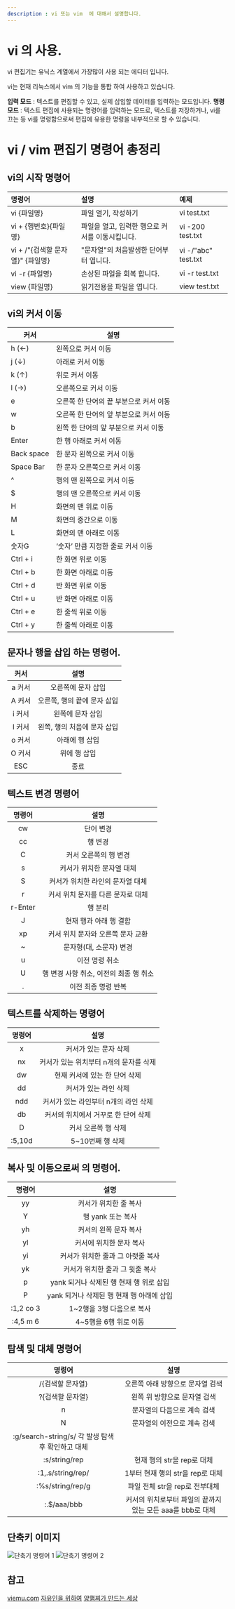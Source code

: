 ```yaml
---
description : vi 또는 vim  에 대해서 설명합니다.
---
```


# vi 의 사용.
vi 편집기는 유닉스 계열에서 가장많이 사용 되는 에디터 입니다.

vi는 현재 리눅스에서 vim 의 기능을 통합 하여 사용하고 있습니다.

**입력 모드** : 텍스트를 편집할 수 있고, 실제 삽입할 데이터를 입력하는 모드입니다.
**명령 모드** : 텍스트 편집에 사용되는 명령어를 입력하는 모드로, 텍스트를 저장하거나, vi를 끄는 등 vi를 명령함으로써 편집에 유용한 명령을 내부적으로 할 수 있습니다.

# vi / vim 편집기 명령어 총정리

## vi의 시작 명령어
| 명령어                     | 설명                          | 예제                  |
|:------------------------|:----------------------------|:--------------------|
| vi {파일명}                | 파일 열기, 작성하기                 | vi test.txt         |
| vi + {행번호}{파일명}         | 파일을 열고, 입력한 행으로 커서를 이동시킵니다. | vi -200 test.txt    |
| vi + /"{검색할 문자열}" {파일명} | "문자열"의 처음발생한 단어부터 엽니다.      | vi -/"abc" test.txt |
| vi -r {파일명}             | 손상된 파일을 회복 합니다.             | vi -r test.txt      |
| view {파일명}              | 읽기전용을 파일을 엽니다.              | view test.txt       |

## vi의 커서 이동                               

| 커서          | 설명                     |
|-------------|------------------------|
| h (←)       | 왼쪽으로 커서 이동             |
| j (↓)	      | 아래로 커서 이동              |
| k (↑)	      | 위로 커서 이동               |
| l (→)	      | 오른쪽으로 커서 이동            |
| e	          | 오른쪽 한 단어의 끝 부분으로 커서 이동 |
| w	          | 오른쪽 한 단어의 앞 부분으로 커서 이동 |
| b	          | 왼쪽 한 단어의 앞 부분으로 커서 이동  |
| Enter	      | 한 행 아래로 커서 이동          |
| Back space	 | 한 문자 왼쪽으로 커서 이동        |
| Space Bar	  | 한 문자 오른쪽으로 커서 이동       |
| ^	          | 행의 맨 왼쪽으로 커서 이동        |
| $	          | 행의 맨 오른쪽으로 커서 이동       |
| H	          | 화면의 맨 위로 이동            |
| M	          | 화면의 중간으로 이동            |
| L	          | 화면의 맨 아래로 이동           |
| 숫자G	        | ‘숫자’ 만큼 지정한 줄로 커서 이동   |
| Ctrl + i	   | 한 화면 위로 이동             |
| Ctrl + b	   | 한 화면 아래로 이동            |
| Ctrl + d	   | 반 화면 위로 이동             |
| Ctrl + u	   | 반 화면 아래로 이동            |
| Ctrl + e	   | 한 줄씩 위로 이동             |
| Ctrl + y	   | 한 줄씩 아래로 이동            |

	        
## 문자나 행을 삽입 하는 명령어.

|  커서  |        설명        |
|:----:|:----------------:|
| a	커서 |    오른쪽에 문자 삽입    |
| A	커서 | 오른쪽, 행의 끝에 문자 삽입 |
| i	커서 |    왼쪽에 문자 삽입     |
| I	커서 | 왼쪽, 행의 처음에 문자 삽입 |
| o	커서 |     아래에 행 삽입     |
| O	커서 |     위에 행 삽입      |
| ESC  |       	종료        |


## 텍스트 변경 명령어
|   명령어    |           설명            |
|:--------:|:-----------------------:|
|   cw	    |          단어 변경          |
|   cc	    |          행 변경           |
|    C	    |      커서 오른쪽의 행 변경       |
|    s	    |     커서가 위치한 문자열 대체      |
|    S	    |   커서가 위치한 라인의 문자열 대체    |
|    r	    |   커서 위치 문자를 다른 문자로 대체   |
| r-Enter	 |          행 분리           |
|    J	    |      현재 행과 아래 행 결합      |
|   xp	    |   커서 위치 문자와 오른쪽 문자 교환   |
|    ~	    |     문자형(대, 소문자) 변경      |
|    u	    |        이전 명령 취소         |
|    U	    | 행 변경 사항 취소, 이전의 최종 행 취소 |
|    .	    |       이전 최종 명령 반복       |

## 텍스트를 삭제하는 명령어
|   명령어   |          	설명           |
|:-------:|:----------------------:|
|   x	    |      커서가 있는 문자 삭제      |
|   nx	   | 커서가 있는 위치부터 n개의 문자를 삭제 |
|   dw	   |   현재 커서에 있는 한 단어 삭제    |
|   dd	   |      커서가 있는 라인 삭제      |
|  ndd	   | 커서가 있는 라인부터 n개의 라인 삭제  |
|   db	   |  커서의 위치에서 거꾸로 한 단어 삭제  |
|   D	    |      커서 오른쪽 행 삭제       |
| :5,10d	 |      5~10번째 행 삭제       |

## 복사 및 이동으로써 의 명령어.
|    명령어     |            	설명             |             
|:----------:|:--------------------------:|
|    yy	     |        커서가 위치한 줄 복사        |
|     Y	     |        행 yank 또는 복사        |
|    yh	     |        커서의 왼쪽 문자 복사        |
|    yl	     |       커서에 위치한 문자 복사        |
|    yi	     |    커서가 위치한 줄과 그 아랫줄 복사     |
|    yk	     |     커서가 위치한 줄과 그 윗줄 복사     |
|     p	     | yank 되거나 삭제된 행 현재 행 위로 삽입  |
|     P	     | yank 되거나 삭제된 행 현재 행 아래에 삽입 |
| :1,2 co 3	 |      1~2행을 3행 다음으로 복사      |
| :4,5 m 6	  |       4~5행을 6행 위로 이동       |


## 탐색 및 대체 명령어
|                  명령어                  |                  	설명                  |             
|:-------------------------------------:|:-------------------------------------:|
|              /{검색할 문자열}	              |          오른쪽 아래 방향으로 문자열 검색           |
|              ?{검색할 문자열}	              |           왼쪽 위 방향으로 문자열 검색            |
|                  n	                   |            문자열의 다음으로 계속 검색            |
|                  N	                   |            문자열의 이전으로 계속 검색            |
| :g/search-string/s/	각 발생 탐색 후 확인하고 대체 |
|            :s/string/rep	             |          현재 행의 str을 rep로 대체           |
|          :1,.s/string/rep/	           |        1부터 현재 행의 str을 rep로 대체         |
|           :%s/string/rep/g            |         	파일 전체 str을 rep로 전부대체         |
|              :.$/aaa/bbb              | 	커서의 위치로부터 파일의 끝까지 있는 모든 aaa를 bbb로 대체 |

## 단축키 이미지
![단축기 명령어 1](images/vi_command_1.png)
![단축기 명령어 2](images/vi_command_2.jpg)

## 참고
[viemu.com](http://www.viemu.com/)
[자유인을 위하여](https://iamfreeman.tistory.com/entry/vi-vim-%ED%8E%B8%EC%A7%91%EA%B8%B0-%EB%AA%85%EB%A0%B9%EC%96%B4-%EC%A0%95%EB%A6%AC-%EB%8B%A8%EC%B6%95%ED%82%A4-%EB%AA%A8%EC%9D%8C-%EB%AA%A9%EB%A1%9D)
[양햄찌가 만드는 세상](https://jhnyang.tistory.com/54)